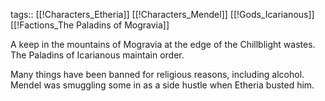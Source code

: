 
tags:: [[!Characters_Etheria]] [[!Characters_Mendel]] [[!Gods_Icarianous]] [[!Factions_The Paladins of Mogravia]] 

A keep in the mountains of Mogravia at the edge of the Chillblight wastes. The Paladins of Icarianous maintain order.

Many things have been banned for religious reasons, including alcohol. Mendel was smuggling some in as a side hustle when Etheria busted him.